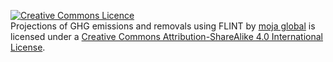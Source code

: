 <a rel="license" href="http://creativecommons.org/licenses/by-sa/4.0/"><img alt="Creative Commons Licence" style="border-width:0" src="https://i.creativecommons.org/l/by-sa/4.0/88x31.png" /></a><br /><span xmlns:dct="http://purl.org/dc/terms/" href="http://purl.org/dc/dcmitype/Text" property="dct:title" rel="dct:type">Projections of GHG emissions and removals using FLINT</span> by <a xmlns:cc="http://creativecommons.org/ns#" href="https://github.com/moja-global/FLINT.Projections/tree/master/Science" property="cc:attributionName" rel="cc:attributionURL">moja global</a> is licensed under a <a rel="license" href="http://creativecommons.org/licenses/by-sa/4.0/">Creative Commons Attribution-ShareAlike 4.0 International License</a>.
